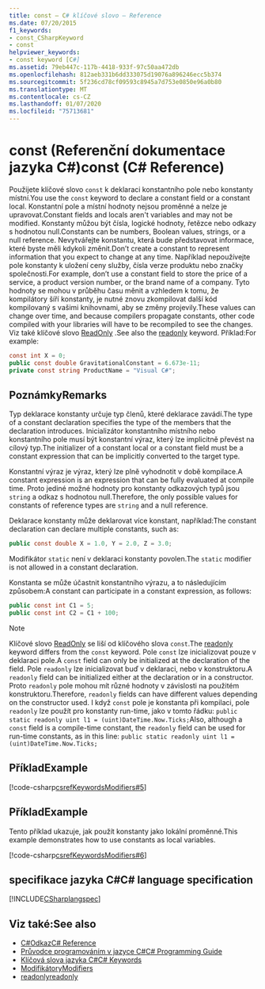 ```yaml
---
title: const – C# klíčové slovo – Reference
ms.date: 07/20/2015
f1_keywords:
- const_CSharpKeyword
- const
helpviewer_keywords:
- const keyword [C#]
ms.assetid: 79eb447c-117b-4418-933f-97c50aa472db
ms.openlocfilehash: 812aeb331b6dd333075d19076a896246ecc5b374
ms.sourcegitcommit: 5f236cd78cf09593c8945a7d753e0850e96a0b80
ms.translationtype: MT
ms.contentlocale: cs-CZ
ms.lasthandoff: 01/07/2020
ms.locfileid: "75713681"
---
```

# <a name="const-c-reference"></a><span data-ttu-id="fc432-102">const (Referenční dokumentace jazyka C#)</span><span class="sxs-lookup"><span data-stu-id="fc432-102">const (C# Reference)</span></span>

<span data-ttu-id="fc432-103">Použijete klíčové slovo `const` k deklaraci konstantního pole nebo konstanty místní.</span><span class="sxs-lookup"><span data-stu-id="fc432-103">You use the `const` keyword to declare a constant field or a constant local.</span></span> <span data-ttu-id="fc432-104">Konstantní pole a místní hodnoty nejsou proměnné a nelze je upravovat.</span><span class="sxs-lookup"><span data-stu-id="fc432-104">Constant fields and locals aren't variables and may not be modified.</span></span> <span data-ttu-id="fc432-105">Konstanty můžou být čísla, logické hodnoty, řetězce nebo odkazy s hodnotou null.</span><span class="sxs-lookup"><span data-stu-id="fc432-105">Constants can be numbers, Boolean values, strings, or a null reference.</span></span> <span data-ttu-id="fc432-106">Nevytvářejte konstantu, která bude představovat informace, které byste měli kdykoli změnit.</span><span class="sxs-lookup"><span data-stu-id="fc432-106">Don’t create a constant to represent information that you expect to change at any time.</span></span> <span data-ttu-id="fc432-107">Například nepoužívejte pole konstanty k uložení ceny služby, čísla verze produktu nebo značky společnosti.</span><span class="sxs-lookup"><span data-stu-id="fc432-107">For example, don’t use a constant field to store the price of a service, a product version number, or the brand name of a company.</span></span> <span data-ttu-id="fc432-108">Tyto hodnoty se mohou v průběhu času měnit a vzhledem k tomu, že kompilátory šíří konstanty, je nutné znovu zkompilovat další kód kompilovaný s vašimi knihovnami, aby se změny projevily.</span><span class="sxs-lookup"><span data-stu-id="fc432-108">These values can change over time, and because compilers propagate constants, other code compiled with your libraries will have to be recompiled to see the changes.</span></span> <span data-ttu-id="fc432-109">Viz také klíčové slovo [ReadOnly](./readonly.md) .</span><span class="sxs-lookup"><span data-stu-id="fc432-109">See also the [readonly](./readonly.md) keyword.</span></span> <span data-ttu-id="fc432-110">Příklad:</span><span class="sxs-lookup"><span data-stu-id="fc432-110">For example:</span></span>

```csharp
const int X = 0;
public const double GravitationalConstant = 6.673e-11;
private const string ProductName = "Visual C#";
```

## <a name="remarks"></a><span data-ttu-id="fc432-111">Poznámky</span><span class="sxs-lookup"><span data-stu-id="fc432-111">Remarks</span></span>

<span data-ttu-id="fc432-112">Typ deklarace konstanty určuje typ členů, které deklarace zavádí.</span><span class="sxs-lookup"><span data-stu-id="fc432-112">The type of a constant declaration specifies the type of the members that the declaration introduces.</span></span> <span data-ttu-id="fc432-113">Inicializátor konstantního místního nebo konstantního pole musí být konstantní výraz, který lze implicitně převést na cílový typ.</span><span class="sxs-lookup"><span data-stu-id="fc432-113">The initializer of a constant local or a constant field must be a constant expression that can be implicitly converted to the target type.</span></span>

<span data-ttu-id="fc432-114">Konstantní výraz je výraz, který lze plně vyhodnotit v době kompilace.</span><span class="sxs-lookup"><span data-stu-id="fc432-114">A constant expression is an expression that can be fully evaluated at compile time.</span></span> <span data-ttu-id="fc432-115">Proto jediné možné hodnoty pro konstanty odkazových typů jsou `string` a odkaz s hodnotou null.</span><span class="sxs-lookup"><span data-stu-id="fc432-115">Therefore, the only possible values for constants of reference types are `string` and a null reference.</span></span>

<span data-ttu-id="fc432-116">Deklarace konstanty může deklarovat více konstant, například:</span><span class="sxs-lookup"><span data-stu-id="fc432-116">The constant declaration can declare multiple constants, such as:</span></span>

```csharp
public const double X = 1.0, Y = 2.0, Z = 3.0;
```

<span data-ttu-id="fc432-117">Modifikátor `static` není v deklaraci konstanty povolen.</span><span class="sxs-lookup"><span data-stu-id="fc432-117">The `static` modifier is not allowed in a constant declaration.</span></span>

<span data-ttu-id="fc432-118">Konstanta se může účastnit konstantního výrazu, a to následujícím způsobem:</span><span class="sxs-lookup"><span data-stu-id="fc432-118">A constant can participate in a constant expression, as follows:</span></span>

```csharp
public const int C1 = 5;
public const int C2 = C1 + 100;
```

> [!NOTE]
> <span data-ttu-id="fc432-119">Klíčové slovo [ReadOnly](./readonly.md) se liší od klíčového slova `const`.</span><span class="sxs-lookup"><span data-stu-id="fc432-119">The [readonly](./readonly.md) keyword differs from the `const` keyword.</span></span> <span data-ttu-id="fc432-120">Pole `const` lze inicializovat pouze v deklaraci pole.</span><span class="sxs-lookup"><span data-stu-id="fc432-120">A `const` field can only be initialized at the declaration of the field.</span></span> <span data-ttu-id="fc432-121">Pole `readonly` lze inicializovat buď v deklaraci, nebo v konstruktoru.</span><span class="sxs-lookup"><span data-stu-id="fc432-121">A `readonly` field can be initialized either at the declaration or in a constructor.</span></span> <span data-ttu-id="fc432-122">Proto `readonly` pole mohou mít různé hodnoty v závislosti na použitém konstruktoru.</span><span class="sxs-lookup"><span data-stu-id="fc432-122">Therefore, `readonly` fields can have different values depending on the constructor used.</span></span> <span data-ttu-id="fc432-123">I když `const` pole je konstanta při kompilaci, pole `readonly` lze použít pro konstanty run-time, jako v tomto řádku: `public static readonly uint l1 = (uint)DateTime.Now.Ticks;`</span><span class="sxs-lookup"><span data-stu-id="fc432-123">Also, although a `const` field is a compile-time constant, the `readonly` field can be used for run-time constants, as in this line: `public static readonly uint l1 = (uint)DateTime.Now.Ticks;`</span></span>

## <a name="example"></a><span data-ttu-id="fc432-124">Příklad</span><span class="sxs-lookup"><span data-stu-id="fc432-124">Example</span></span>

[!code-csharp[csrefKeywordsModifiers#5](~/samples/snippets/csharp/VS_Snippets_VBCSharp/csrefKeywordsModifiers/CS/csrefKeywordsModifiers.cs#5)]

## <a name="example"></a><span data-ttu-id="fc432-125">Příklad</span><span class="sxs-lookup"><span data-stu-id="fc432-125">Example</span></span>

<span data-ttu-id="fc432-126">Tento příklad ukazuje, jak použít konstanty jako lokální proměnné.</span><span class="sxs-lookup"><span data-stu-id="fc432-126">This example demonstrates how to use constants as local variables.</span></span>

[!code-csharp[csrefKeywordsModifiers#6](~/samples/snippets/csharp/VS_Snippets_VBCSharp/csrefKeywordsModifiers/CS/csrefKeywordsModifiers.cs#6)]

## <a name="c-language-specification"></a><span data-ttu-id="fc432-127">specifikace jazyka C#</span><span class="sxs-lookup"><span data-stu-id="fc432-127">C# language specification</span></span>

[!INCLUDE[CSharplangspec](~/includes/csharplangspec-md.md)]

## <a name="see-also"></a><span data-ttu-id="fc432-128">Viz také:</span><span class="sxs-lookup"><span data-stu-id="fc432-128">See also</span></span>

- [<span data-ttu-id="fc432-129">C#Odkaz</span><span class="sxs-lookup"><span data-stu-id="fc432-129">C# Reference</span></span>](../index.md)
- [<span data-ttu-id="fc432-130">Průvodce programováním v jazyce C#</span><span class="sxs-lookup"><span data-stu-id="fc432-130">C# Programming Guide</span></span>](../../programming-guide/index.md)
- [<span data-ttu-id="fc432-131">Klíčová slova jazyka C#</span><span class="sxs-lookup"><span data-stu-id="fc432-131">C# Keywords</span></span>](./index.md)
- [<span data-ttu-id="fc432-132">Modifikátory</span><span class="sxs-lookup"><span data-stu-id="fc432-132">Modifiers</span></span>](index.md)
- [<span data-ttu-id="fc432-133">readonly</span><span class="sxs-lookup"><span data-stu-id="fc432-133">readonly</span></span>](./readonly.md)
